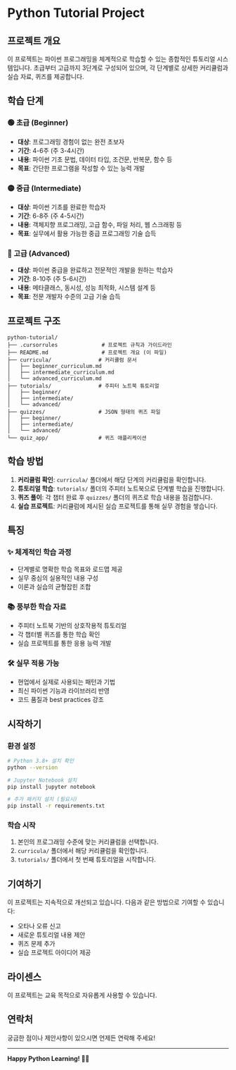 # Python Tutorial Project

## 프로젝트 개요
이 프로젝트는 파이썬 프로그래밍을 체계적으로 학습할 수 있는 종합적인 튜토리얼 시스템입니다. 초급부터 고급까지 3단계로 구성되어 있으며, 각 단계별로 상세한 커리큘럼과 실습 자료, 퀴즈를 제공합니다.

## 학습 단계

### 🟢 초급 (Beginner)
- **대상**: 프로그래밍 경험이 없는 완전 초보자
- **기간**: 4-6주 (주 3-4시간)
- **내용**: 파이썬 기초 문법, 데이터 타입, 조건문, 반복문, 함수 등
- **목표**: 간단한 프로그램을 작성할 수 있는 능력 개발

### 🟡 중급 (Intermediate)  
- **대상**: 파이썬 기초를 완료한 학습자
- **기간**: 6-8주 (주 4-5시간)
- **내용**: 객체지향 프로그래밍, 고급 함수, 파일 처리, 웹 스크래핑 등
- **목표**: 실무에서 활용 가능한 중급 프로그래밍 기술 습득

### 🔴 고급 (Advanced)
- **대상**: 파이썬 중급을 완료하고 전문적인 개발을 원하는 학습자
- **기간**: 8-10주 (주 5-6시간)
- **내용**: 메타클래스, 동시성, 성능 최적화, 시스템 설계 등
- **목표**: 전문 개발자 수준의 고급 기술 습득

## 프로젝트 구조

```
python-tutorial/
├── .cursorrules              # 프로젝트 규칙과 가이드라인
├── README.md                 # 프로젝트 개요 (이 파일)
├── curricula/               # 커리큘럼 문서
│   ├── beginner_curriculum.md
│   ├── intermediate_curriculum.md
│   └── advanced_curriculum.md
├── tutorials/               # 주피터 노트북 튜토리얼
│   ├── beginner/
│   ├── intermediate/
│   └── advanced/
├── quizzes/                 # JSON 형태의 퀴즈 파일
│   ├── beginner/
│   ├── intermediate/
│   └── advanced/
└── quiz_app/                # 퀴즈 애플리케이션
```

## 학습 방법

1. **커리큘럼 확인**: `curricula/` 폴더에서 해당 단계의 커리큘럼을 확인합니다.
2. **튜토리얼 학습**: `tutorials/` 폴더의 주피터 노트북으로 단계별 학습을 진행합니다.
3. **퀴즈 풀이**: 각 챕터 완료 후 `quizzes/` 폴더의 퀴즈로 학습 내용을 점검합니다.
4. **실습 프로젝트**: 커리큘럼에 제시된 실습 프로젝트를 통해 실무 경험을 쌓습니다.

## 특징

### ✨ 체계적인 학습 과정
- 단계별로 명확한 학습 목표와 로드맵 제공
- 실무 중심의 실용적인 내용 구성
- 이론과 실습의 균형잡힌 조합

### 📚 풍부한 학습 자료
- 주피터 노트북 기반의 상호작용적 튜토리얼
- 각 챕터별 퀴즈를 통한 학습 확인
- 실습 프로젝트를 통한 응용 능력 개발

### 🛠️ 실무 적용 가능
- 현업에서 실제로 사용되는 패턴과 기법
- 최신 파이썬 기능과 라이브러리 반영
- 코드 품질과 best practices 강조

## 시작하기

### 환경 설정
```bash
# Python 3.8+ 설치 확인
python --version

# Jupyter Notebook 설치
pip install jupyter notebook

# 추가 패키지 설치 (필요시)
pip install -r requirements.txt
```

### 학습 시작
1. 본인의 프로그래밍 수준에 맞는 커리큘럼을 선택합니다.
2. `curricula/` 폴더에서 해당 커리큘럼을 확인합니다.
3. `tutorials/` 폴더에서 첫 번째 튜토리얼을 시작합니다.

## 기여하기

이 프로젝트는 지속적으로 개선되고 있습니다. 다음과 같은 방법으로 기여할 수 있습니다:

- 오타나 오류 신고
- 새로운 튜토리얼 내용 제안
- 퀴즈 문제 추가
- 실습 프로젝트 아이디어 제공

## 라이센스

이 프로젝트는 교육 목적으로 자유롭게 사용할 수 있습니다.

## 연락처

궁금한 점이나 제안사항이 있으시면 언제든 연락해 주세요!

---

**Happy Python Learning! 🐍✨** 